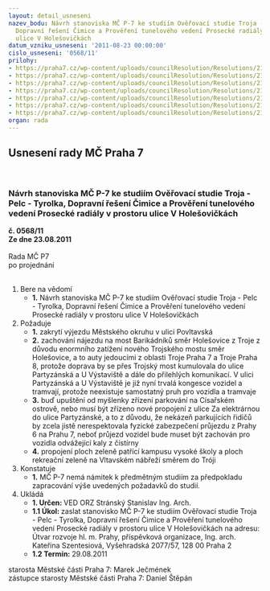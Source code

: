```yaml
---
layout: detail_usneseni
nazev_bodu: Návrh stanoviska MČ P-7 ke studiím Ověřovací studie Troja - Pelc - Tyrolka,
  Dopravní řešení Čimice a Prověření tunelového vedení Prosecké radiály v prostoru
  ulice V Holešovičkách
datum_vzniku_usneseni: '2011-08-23 00:00:00'
cislo_usneseni: '0568/11'
prilohy:
- https://praha7.cz/wp-content/uploads/councilResolution/Resolutions/21457/39-11-uz_11.doc
- https://praha7.cz/wp-content/uploads/councilResolution/Resolutions/21457/39-11-uz_21.doc
- https://praha7.cz/wp-content/uploads/councilResolution/Resolutions/21457/39-11-pelc_22.doc
- https://praha7.cz/wp-content/uploads/councilResolution/Resolutions/21457/39-11-uz_31.doc
- https://praha7.cz/wp-content/uploads/councilResolution/Resolutions/21457/39-11-29_06_2011.doc
- https://praha7.cz/wp-content/uploads/councilResolution/Resolutions/21457/39-11-uz_situace.jpg
- https://praha7.cz/wp-content/uploads/councilResolution/Resolutions/21457/39-11-uz_611218.jpg
organ: rada
---
```

<div id="ucUsn_pList" class="usn">
	<span><h2>Usnesení rady MČ Praha 7 </h2>
<br></span><div class="standBody">
<span><h3>Návrh stanoviska MČ P-7 ke studiím Ověřovací studie Troja - Pelc - Tyrolka, Dopravní řešení Čimice a Prověření tunelového vedení Prosecké radiály v prostoru ulice V Holešovičkách</h3></span><div class="center">
		<strong>č. 0568/11</strong><br>
	</div>
<div class="center">
		<strong>Ze dne 23.08.2011</strong><br><br>
	</div>Rada MČ P7<br> po projednání<br><br><ol>
<li>Bere na vědomí<ul><li>
<strong>1.</strong> Návrh stanoviska MČ P-7 ke studiím Ověřovací studie Troja - Pelc - Tyrolka, Dopravní řešení Čimice a Prověření tunelového vedení Prosecké radiály v prostoru ulice V Holešovičkách</li></ul>
</li>
<li>Požaduje<ul>
<li>
<strong>1.</strong> zakrytí výjezdu Městského okruhu v ulici Povltavská</li>
<li>
<strong>2.</strong> zachování nájezdu na most Barikádníků směr Holešovice z Troje z důvodu enormního zatížení nového Trojského mostu směr Holešovice, a to  auty jedoucími z oblasti Troje Praha 7 a  Troje Praha 8, protože doprava by se přes Trojský most kumulovala do ulice Partyzánská a U Výstaviště a dále do přilehlých komunikací. V ulici Partyzánská a U Výstaviště je již nyní trvalá kongesce vozidel a tramvají, protože neexistuje samostatný pruh pro vozidla a tramvaje</li>
<li>
<strong>3.</strong> buď upuštění od myšlenky zřízení parkování na Císařském ostrově, nebo musí být zřízeno nové propojení z ulice Za elektrárnou do ulice Partyzánské, a to z důvodu, že nekázeň parkujících řidičů by zcela jistě nerespektovala fyzické zabezpečení průjezdu z Prahy 6 na Prahu 7, neboť průjezd vozidel bude muset být zachován pro vozidla odvážející kaly z čistírny</li>
<li>
<strong>4.</strong> propojení ploch zeleně patřící kampusu vysoké školy a ploch rekreační zeleně na Vltavském nábřeží směrem do Tróji</li>
</ul>
</li>
<li>Konstatuje<ul><li>
<strong>1.</strong> MČ P-7 nemá námitek k předmětným studiím za předpokladu zapracování výše uvedených požadavků do studií.</li></ul>
</li>
<li>Ukládá<ul>
<li>
<strong>1. Určen: </strong>VED ORZ  Stránský  Stanislav Ing. Arch.</li>
<li>
<strong>1.1 Úkol: </strong>zaslat stanovisko MČ P-7 ke studiím Ověřovací studie Troja - Pelc - Tyrolka, Dopravní řešení Čimice a Prověření tunelového vedení Prosecké radiály v prostoru ulice V Holešovičkách na adresu: Útvar rozvoje hl. m. Prahy, příspěvková organizace, Ing. arch. Kateřina Szentesiová, Vyšehradská 2077/57, 128 00 Praha 2</li>
<li>
<strong>1.2 Termín: </strong>29.08.2011</li>
</ul>
</li>
</ol>starosta Městské části Praha 7: Marek Ječmének<br>zástupce starosty Městské části Praha 7: Daniel Štěpán 
</div>
</div>